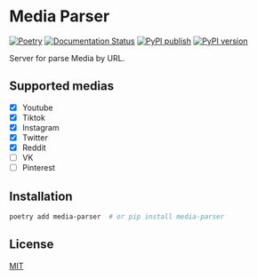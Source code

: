 # Media Parser

[![Poetry](https://img.shields.io/endpoint?url=https://python-poetry.org/badge/v0.json)](https://python-poetry.org/)
[![Documentation Status](https://github.com/jag-k/media-parser/actions/workflows/docs.yml/badge.svg)](https://jag-k.github.io/media-parser)
[![PyPI publish](https://github.com/jag-k/media-parser/actions/workflows/pypi-publish.yml/badge.svg)](https://github.com/jag-k/media-parser/actions/workflows/pypi-publish.yml)
[![PyPI version](https://img.shields.io/pypi/v/media-parser?logo=pypi&label=media-parser)](https://pypi.org/project/media-parsers/)

Server for parse Media by URL.

## Supported medias

- [x] Youtube
- [x] Tiktok
- [x] Instagram
- [x] Twitter
- [x] Reddit
- [ ] VK
- [ ] Pinterest

## Installation

```bash
poetry add media-parser  # or pip install media-parser
```

## License

[MIT](https://github.com/jag-k/media-parser/blob/main/LICENSE)
